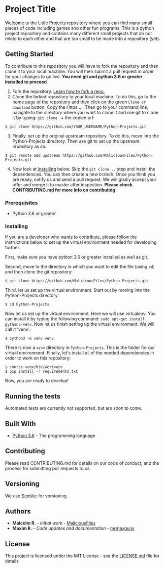 # Project Title

Welcome to the Little Projects repository where you can find many small pieces of code including games and other fun programs. This is a python project repository and contains many different small projects that do not relate to each other and that are too small to be made into a repository (yet).

## Getting Started

To contribute to this repository you will have to fork the repository and then clone it to your local machine. You will then submit a pull request in order for your changes to go live. **You need git and python 3.6 or greater installed to proceed**

1. Fork the repository. [Learn how to fork a repo.](https://help.github.com/en/github/getting-started-with-github/fork-a-repo)
2. Clone the forked repository to your local machine. To do this, go to the home page of the repository and then click on the green `Clone or download` button. Copy the Https... . Then go to your command line, navigate to the directory where you want to clone it and use git to clone it by typing: `git clone ` + the copied url:
  ```
  $ git clone https://github.com/YOUR_USERNAME/Python-Projects.git
  ```
3. Finally, set up the original upstream repository. To do this, move into the Python-Projects directory. Then use git to set up the upstream repository as so:
  ```
  $ git remote add upstream https://github.com/MaliciousFiles/Python-Projects.git
  ```
4. Now look at [Installing](#Installing) below. Skip the `git clone...` step and install the dependencies. You can then create a new branch. Once you think you are ready, notify us and send a pull request. We will gladly accept your offer and merge it to master after inspection. **Please check CONTRIBUTING.md for more info on contributing**

### Prerequisites

* Python 3.6 or greater

### Installing

If you are a developer who wants to contribute, please follow the instructions below to set up the virtual environment needed for developing further.

First, make sure you have python 3.6 or greater installed as well as git.

Second, move to the directory in which you want to edit the file (using `cd`) and then clone the git repository:

```
$ git clone https://github.com/MaliciousFiles/Python-Projects.git
```

Third, let us set up the virtual environment. Start out by moving into the Python-Projects directory:

```
$ cd Python-Projects
```

Now let us set up the virtual environment. Here we will use virtualenv. You can install it by typing the following command: `sudo apt-get install python3-venv`. Now let us finish setting up the virtual environment. We will call it 'venv':

```
$ python3 -m venv venv
```

There is now a `venv` directory in `Python-Projects`. This is the folder for our virtual environment. Finally, let's install all of the needed dependencies in order to work on this repository:

```
$ source venv/bin/activate
$ pip install -r requirements.txt
```
Now, you are ready to develop!

## Running the tests

Automated tests are currently not supported, but are soon to come.

<!--
### Break down into end to end tests

Explain what these tests test and why

```
Give an example
```

### And coding style tests

Explain what these tests test and why

```
Give an example
```

-->

## Built With

* [Python 3.6](https://devdocs.io/python~3.6/) - The programming language

## Contributing

Please read CONTRIBUTING.md for details on our code of conduct, and the process for submitting pull requests to us.

## Versioning

We use [SemVer](http://semver.org/) for versioning.

## Authors

* **Malcolm R.** - *Initial work* - [MaliciousFiles](https://github.com/MaliciousFiles)
* **Maxim R.** - *Code updates and documentation* - [mrmaxguns](https://github.com/mrmaxguns)

## License

This project is licensed under the MIT License - see the [LICENSE.md](LICENSE.md) file for details
